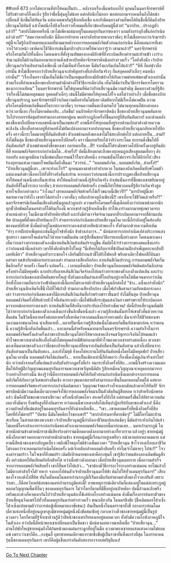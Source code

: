 ##บทที่ 673 การไต่ทะยานที่ทำให้คนเป็นบ้า...
หลังจากเรื่องนี้แพร่ออกไป ทุกคนในนครจักรพรรดิที่ได้รับข่าวต่างก็อึ้งตะลึง รู้สึกว่าชื่อนี้คุ้นหูไม่น้อย แต่กลับนึกไม่ออก พอสอบถามจากคนอื่นถึงได้หน้าเปลี่ยนสี นึกขึ้นได้ทันควัน แต่ละคนพากันรู้สึกเหลือเชื่อ
และยังมีคนบางส่วนที่พอได้ยินชื่อนี้ก็คิดถึงป๋ายเสี่ยวฉุนได้ทันที แล้วไพล่นึกไปถึงเรื่องราวทั้งหมดที่เกี่ยวข้องกับคนผู้นี้ด้วย!
“มารป๋าย...ปรากฏตัวแล้ว!!”
“เขายังไม่ตายหรือนี่ เขาไม่เพียงแต่มาอยู่ในแดนทุรกันดารของเรา แถมยังบรรลุถึงขั้นก่อกำเนิดแล้วด้วย!!”
“สมควรตายยิ่งนัก นี่คือการท้าทาย เขากำลังท้าทายพวกเราชัดๆ ข้าไม่เชื่อหรอกว่าเจ้ามารป๋ายผู้นี้จะไม่รู้ถึงเป้าหมายและผลที่ตามมาหลังจากการหลอมพลังจิตตัวอ่อนก่อกำเนิด นี่คือแผนการที่เขาวางไว้ล่วงหน้า เขาคิดจะใช้วิธีการเช่นนี้มาป่าวประกาศให้พวกเรารู้ว่า เขามาแล้ว!!”
นครจักรพรรดิครึกโครมกันไปทั้งเมือง โดยเฉพาะที่ตั้งฐานทัพของกองผียักษ์ที่ยิ่งระเบิดเสียงคำรามสะท้านฟ้า เงาร่างจำนวนนับไม่ถ้วนบินออกมาทะยานดิ่งเข้าหาป้ายศิลาจักรพรรดิหมิงอย่างรวดเร็ว
“โอหังยิ่งนัก เจ้าป๋ายเสี่ยวฉุนกำเริบเสิบสานถึงเพียงนี้ เขาไม่เห็นหัวใครเลย นี่มันรังแกกันเกินไปแล้ว!!”
“หึหึ ก็แค่ข่าวลือเท่านั้น ข้าไม่เชื่อหรอกว่าป๋ายเสี่ยวฉุนจะสำคัญอย่างที่เล่าลือกันจริงๆ ก็แค่บุคคลตัวเล็กๆ คนหนึ่งเท่านั้น!”
“เรื่องในคราวนั้นเห็นได้ชัดว่าเป็นเหตุผลที่กองผียักษ์อ้างให้กับความพ่ายแพ้ของตัวเองเท่านั้น ส่วนเรื่องที่กำแพงเมืองของอีกสามสำนักต่างก็ใช้วิธีการเดียวกัน เห็นได้ชัดว่าเป็นวิธีการจัดการโดยรวมของเกาะทงเทียน”
ในนครจักรพรรดิ ไม่ใช่ทุกคนที่คิดว่าป๋ายเสี่ยวฉุนมีความสำคัญ มีคนบางส่วนที่รู้สึกว่าเรื่องนี้ไม่สมเหตุสมผล บุคคลตัวเล็กๆ เช่นนี้ไม่มีค่าพอให้ทุกคนใส่ใจ แต่ไม่ว่าอย่างไร เมื่อชื่อของป๋ายเสี่ยวฉุนปรากฏ นครจักรพรรดิก็ว่าเกิดความฮือฮากันไม่น้อย
เดิมทีหากไม่มีเรื่องไม่คาดฝัน ความครึกโครมนี้ย่อมเกิดขึ้นแค่ในระยะเวลาสั้นๆ รอจนความตื่นตะลึงผ่านไป ไม่นานทุกคนก็ต้องสงบลง ทว่าเวลานี้เอง เรื่องไม่คาดคิดกลับ...เกิดขึ้น!
บนป้ายศิลาจักรพรรดิหมิง ชื่อของป๋ายเสี่ยวฉุนพลันหายวับไปจากบรรทัดสุดท้ายท่ามกลางสายตาผู้คน พอปรากฏอีกครั้งก็ขึ้นมาอยู่ยี่สิบอันดับแรก!
และด้านหลังของชื่อเขาก็เปลี่ยนจากเลขหนึ่งมาเป็นเลขสอง!!
ภาพนี้ทำให้ทุกคนที่อยู่รอบด้านเบิกตาค้างด้วยความตะลึงงัน เสียงฮือฮาคาอยู่ที่ลำคอยังไม่ทันเปล่งออกมาจากปากทุกคน ชื่อของป๋ายเสี่ยวฉุนกลับหายไปอีกครั้ง คราวนี้กระโดดมาอยู่ที่อันดับสิบห้า ตัวเลขด้านหลังของเขาไม่ใช่สองอีกต่อไป แต่กลายเป็น...สาม!!
ยังไม่สิ้นสุด ชื่อของป๋ายเสี่ยวฉุนหายไปอีกครั้ง คราวนี้แทบเรียกได้ว่าก้าวกระโดด ทะยานดิ่งขึ้นไปที่อันดับแปด!!
ตัวเลขด้านหลังชื่อของเขา กลายมาเป็น...สี่!! จากนั้นก็ไต่ระดับพรวดไปอีกครั้งมาอยู่อันดับที่สี่ หลอมพลังจิตทารกก่อกำเนิดได้...ห้าครั้ง!!
บัดนี้เสียงตกตะลึงของทุกคนถูกเสียงสูดลมเฮือกๆ ดังกลบทับ และดูเหมือนว่าเมื่อข่มกลั้นอารมณ์ไว้ในระดับหนึ่ง อารมณ์นั้นก็ไม่อาจระงับได้อีก่อไป เสียงร้องอุทานแห่งความตกใจพลันเอ็ดอึงขึ้นมา
“สวรรค์...”
“หลอมพลังจิต...หลอมพลังจิต...ห้าครั้ง!!”
“ป๋ายเสี่ยวฉุนผู้นี้เขา...เขาจะทำอะไร!!” ทุกคนมองตาค้างอ้าปากหวอ ในสมองบังเกิดคลื่นยักษ์โถมตัว แต่ละคนส่งข่าวนี้ออกไปทั้งที่ร่างยังสั่นสะท้าน
หากบอกว่าก่อนหน้านี้การปรากฏของชื่อป๋ายเสี่ยวฉุนทำให้คนส่วนหนึ่งสะเทิ้นสะท้าน ทำให้คนอีกส่วนหนึ่งรู้สึกเกินจริง ถ้าเช่นนั้นการที่ชื่อของเขาขยับมาอยู่อันดับที่สี่ในชั่วระยะเวลาสั้นๆ ด้วยการหลอมพลังจิตห้าครั้ง ภาพนี้ก็ทำให้พวกคนที่รู้สึกว่าเกินจริงสูดหายใจเฮือกอย่างแรง
“ว่าไงนะ! เขาหลอมพลังจิตห้าครั้งได้เร็วขนาดนี้เชียวรึ!!”
“มารป๋ายผู้นี้เขาหมายความว่ายังไง เขาทำได้อย่างไร เวลาสั้นๆ กลับกล้าหาญถึงเพียงนี้!! เขาเบื่อจะใช้ชีวิตแล้วหรือ?!”
นครจักรพรรดิเกิดคลื่นเสียงดังสนั่นลูกแล้วลูกเล่า ความครึกโครมครั้งนี้ดุเดือดยิ่งกว่าก่อนหน้ามากนัก ทุกขั้วอิทธิพลในนครต่างก็ได้ยินเรื่องนี้ พวกเขาล้วนรู้สึกเหลือเชื่อ ทำให้เงาร่างมากมายพุ่งพรวดจากตำแหน่งต่างๆ ในเมืองมายังป้ายศิลาทันที
และยังมีอำนาจจิตจำนวนมากที่ระเบิดออกมาจากสี่ด้านแปดทิศ ปกคลุมที่ตั้งของป้ายหินเอาไว้
ส่วนทารกก่อกำเนิดของป๋ายเสี่ยวฉุนในเวลานี้ก็กำลังอยู่ในห้องลับของนครผียักษ์ นั่งดื่มด่ำอยู่ในหม้อลายกระดองเต่าด้วยสีหน้าลำพองใจ ทั้งยังมากด้วยความฮึกเหิม
“ฮ่าๆ การฝึกบำเพ็ญตบะเช่นนี้ถูกใจข้ายิ่งนัก ข้าช่างเก่งกาจ...” นัยน์ตาทารกก่อกำเนิดเปล่งประกายแสงสุกสกาว ลมหายใจแฝงเร้นไว้ด้วยความตื่นเต้น เขารู้สึกชื่นชอบวิธีการแบบนี้อย่างมาก
โดยเฉพาะมองเห็นว่าบนร่างทารกของตัวเองมีลายเส้นสีเงินห้าเส้นปรากฏขึ้น สัมผัสได้ว่าร่างทารกของตนแข็งแกร่งกว่าก่อนหน้านี้เหล่าเท่า เขาก็ยิ่งคึกคักเข้าไปใหญ่
“นี่เทียบได้กับการที่ข้าปิดด่านฝึกบำเพ็ญตบะหกสิบปีเลยทีเดียว” ป๋ายเสี่ยวฉุนหัวเราะชอบใจ เลียริมฝีปากแล้วชี้ไปยังไฟหกสี
พริบตาเดียวไฟหกสีก็บินมาผสานรวมเข้ากับหม้อลายกระดองเต่า ท่ามกลางเสียงกึกก้อง ลายเส้นสีเงินปรากฏ การหลอมพลังจิตเริ่มขึ้นอีกครั้ง!
หกครั้ง เจ็ดครั้ง แปดครั้ง...
เวลาแผล็บเดียว ป๋ายเสี่ยวฉุนก็หลอมพลังจิตติดต่อกันอีกสามครั้งอย่างไม่มีหยุดพัก นาบประทับลายเส้นสีเงินเจิดจ้าลงไปบนร่างทารกของตัวเองถึงแปดเส้น และร่างทารกก่อกำเนิดของเขาก็พลันขยายใหญ่ ทั้งยังมองเห็นลำแสงที่ไหลรินอยู่ภายในได้ชัดเจนมากกว่าเดิม อีกทั้งไอความเย็นระหว่างฟ้าดินแห่งนี้ก็แทบไม่ระคายผิวป๋ายเสี่ยวฉุนอีกต่อไป
“ช่าง...แข็งแกร่งยิ่งนัก” ป๋ายเสี่ยวฉุนฮึกเหิมจึงชี้นิ้วไปที่ไฟเก้าสี ท่ามกลางเสียงกึกก้อง เมื่อไฟเก้าสีผสานรวมกับหม้อกระดองเต่า ร่างทารกก่อกำเนิดของเขาก็มีลายเส้นสีเงินเส้นที่เก้าพร่างพราวขึ้นมา!
ยังไม่สิ้นสุด ป๋ายเสี่ยวฉุนหลอมพลังจิตครั้งที่สิบด้วยหัวใจที่เต้นกระหน่ำ เมื่อไฟสิบสีกระตุ้นแสงเงินยวงพร่าพรายให้ระเบิดออกมาจากหม้อลายกระตองเต่า ลายเส้นสีเงินที่สิบก็นาบประทับลงไปอย่างชัดเจน!
บัดนี้ป๋ายเสี่ยวฉุนสัมผัสได้ว่าทารกก่อกำเนิดของตัวเองแข็งแกร่งขึ้นอีกขั้นหนึ่งแล้ว ความรู้สึกเช่นนั้นทำให้เขาตัวสั่นด้วยความตื่นเต้น ในชีวิตนี้หลายครั้งต่อหลายครั้งที่เขาคิดว่าหากตนแข็งแกร่งทรงพลัง นั่นจะทำให้ชีวิตของเขางดงามมากขนาดไหน น่าเสียดายที่...หลายปีมานี้ความรู้สึกเช่นนั้นไม่เคยเกิดขึ้นกับเขามาก่อน ทว่าตอนนี้ ความรู้สึกนี้กลับเกิดขึ้นแล้ว...
และตอนนี้สำหรับคนมากมายในนครจักรพรรดิ ความสำเร็จในการหลอมพลังจิตครั้งแล้วครั้งเล่าของป๋ายเสี่ยวฉุนได้ทำให้พวกเขาตะลึงจนขวัญกระเจิงกันไปหมดแล้ว หัวใจของพวกเขาส่งเสียงอื้ออึงดังไม่หยุดคล้ายมีฟ้าผ่าลงมาที่หัวใจของพวกเขาอย่างต่อเนื่อง
พวกเขามองเห็นคาตาของตัวเองว่าชื่อของป๋ายเสี่ยวฉุนเปลี่ยนจากอันดับสี่มาเป็นอันดับสาม แล้วก็เปลี่ยนจากอันดับสามมาเป็นอันดับสอง...และยังไม่ยุติ ยังคงไต่ทะยานไปยันอันดับหนึ่งโดยไม่มีหยุดพัก!
ป๋ายเสี่ยวฉุนในเวลานั้น หลอมพลังจิตได้แปดครั้ง...
หากเป็นเพียงเท่านี้ก็ยังพอว่า เรื่องนี้คงไม่ดูเกินจริงเท่าไหร่นัก ทว่าหลังจากครั้งที่แปดแล้วกลับยังปรากฏครั้งที่เก้า จนกระทั่งถึงครั้งที่สิบ...ภาพนี้จึงสร้างความแตกตื่นให้กับผู้ฝึกวิญญาณแดนทุรกันดารจนพวกเขาขวัญหนีดีฝ่อ รู้สึกเหมือนวิญญาณจะหลุดออกมาจากร่างอย่างไรอย่างนั้น
ต้องรู้ว่านี่คือการหลอมพลังจิตให้กับตัวอ่อนก่อกำเนิดซึ่งแตกต่างจากการหลอมพลังจิตให้กับอาวุธวิเศษอย่างสิ้นเชิง หากอาวุธแตกสลายยังสามารถเอาชิ้นอื่นมาหลอมใหม่ได้ แต่หากการหลอมพลังจิตของร่างทารกก่อกำเนิดล้มเหลว วิญญาณเจ้าของร่างก็จะแตกดับแล้วตายไปทันที!
จักรพรรดิหมิงมีความเด็ดเดี่ยวมากพอจึงใช้การหลอมพลังจิตมาเป็นตัวตัดสินผู้สืบทอด ทว่าสำหรับนักพรตแล้ว นั่นคือชีวิตของพวกเขาเชียวนะ
ครั้งหนึ่งยังพอไหว สองครั้งก็ยังได้ แต่สามครั้งขึ้นไปอัตราความล้มเหลวยิ่งมีมาก ยิ่งขยับสูงก็ยิ่งอันตราย ทว่าตอนนี้พวกเขากลับได้เห็นปาฏิหาริย์กับตาของตัวเอง!
นี่คือความบ้าคลั่งที่แม้แต่อยู่ในแดนทุรกันดารก็ยังน่าเหลือเชื่อ...
“เขา...เขาหลอมครั้งที่หนึ่งถึงครั้งที่สิบ โดยที่ยังไม่ตาย!!”
“บัดซบ นี่มันโชคดีอะไรของเขา!!”
“เขากำลังรนหาที่ตายชัดๆ!”
ไม่มีใครไม่สะท้านสะเทือน ในสายตาของพวกเขา เจ้าป๋ายเสี่ยวฉุนผู้นี้กำลังเอาชีวิตมาล้อเล่นชัดๆ นี่มันบ้าระห่ำเกินไปแล้ว ไม่เคยมีใครกล้าเอาทารกก่อกำเนิดของตัวเองมาหลอมพลังจิตแบบนี้มาก่อนเลย...
นครเก้านรกภูมิ ในตำหนักด้านข้างตำหนักราชามีเสียงร้องคำรามเดือดดาลดังออกมาอย่างเกรี้ยวกราด แล้วอยู่ๆ ชายหนุ่มผู้หนึ่งก็ถลาพรวดออกมาจากตำหนักด้านข้าง ชายหนุ่มผู้นี้เรือนกายสูงเพรียว หน้าตาหล่อเหลาคมคาย แต่ยามนี้สีหน้าของเขากลับบูดเบี้ยว เพลิงพิโรธลุกโชติช่วงเต็มดวงตา
“ป๋ายเสี่ยวฉุน ข้าโจวหงเกือบเอาชีวิตไม่รอดกว่าจะหลอมก่อกำเนิดได้หกครั้ง แต่เจ้ากลับกล้าหลอมถึงสิบครั้ง ทำไมเจ้าไม่ตายๆ ไปซะ!!” โจวหงคำรามกร้าว ในใจเขาก็ยิ่งขมปร่า เดิมทีเป้าหมายของเขาคือกงซุนอี้ เขารู้สึกว่าตนต้องลองเดิมพันดูสักตั้ง อย่างน้อยก็ทัดเทียมกับอีกฝ่ายได้
ทว่าเมื่อข่าวดังออกมา เมื่อป๋ายเสี่ยวฉุนเผยกาย เมื่อความสำเร็จจากการหลอมพลังจิตสิบครั้ง เขาก็สิ้นหวังไปแล้ว...
“เขาต้องมีวิธีการอะไรบางอย่างแน่นอน หาไม่แล้วก็ไม่มีทางทำสำเร็จได้! ทหาร จงออกไปค้นตัวเจ้าป๋ายเสี่ยวฉุนมาให้ข้า ค้นไปให้ทั่วแดนทุรกันดาร!” เสียงของโจวหงดังไปสี่ทิศ ทันใดนั้นคนในนครเก้านรกภูมิก็เริ่มลงมือกันทำตามคำสั่งของโจวหงทันที เพราะว่าเขา...ก็คือหวังเหย่น้อยของนครเก้านรกภูมิแห่งนี้!
ภาพเหตุการณ์เดียวกันก็แสดงอยู่ในแต่ละตระกูลผู้หลอมวิญญาณพื้นที่อื่นๆ ของแดนทุรกันดาร ไม่ว่าใครก็ตามที่มีชื่ออยู่บนป้ายศิลา บัดนี้ล้วนตะลึงพรึงเพริดและต่างก็คาดเดากันไปว่าป๋ายเสี่ยวฉุนต้องใช้เล่ห์กลโกงอย่างแน่นอน ดังนั้นเรื่องการค้นหาตัวของป๋ายเสี่ยฉุนจึงแพร่ไปทั่วทั้งแดนทุรกันดารอย่างรวดเร็ว
ขณะเดียวกัน ในนครชิงชัย (ชื่อเดิมนครโต้วเซิ่ง โต้วเซิ่งแปลตามตัวว่าการต่อสู้เพื่อหมายเอาชัยชนะ) อันเป็นหนึ่งในนครราชาทั้งสี่ กลางกระท่อมโดดเดี่ยวแห่งหนึ่งที่อยู่บนภูเขาสูงมีชายหนุ่มผู้หนึ่งนั่งขัดสมาธิอยู่ กลางหว่างคิ้วของชายหนุ่มผู้นี้เป็นรูปดวงดาว ใครก็ตามที่รู้จักเขาล้วนรู้ดีว่าสีหน้าของเขาเรียบเฉยอยู่ตลอดเวลา ทั้งยังมีความโอหังภาคภูมิใจในตัวเอง ทว่าบัดนี้สีหน้าของเขาเปลี่ยนมาเป็นซีดขาว นัยน์ตาเผยความเหลือเชื่อ
“ป๋ายเสี่ยวฉุน...” ผ่านไปพักใหญ่ชายหนุ่มถึงได้ก้มหน้ามองแผ่นกระดูกที่อยู่ในมือ ดวงตาของเขาทอแสงแห่งความไม่ยอมแพ้ เพราะว่าเขาก็คือ...กงซุนอี้ บุตรชายคนเดียวของราชาชิงชัยผู้เป็นราชาที่แข็งแกร่งที่สุด ในบรรดาคนรุ่นนี้ของแดนทุรกันดาร เขาก็คือผู้แข็งแกร่งอันดับสองรองจากสตรีธุลีแดง!

------


[Go To Next Chapter]( ./111.md)
